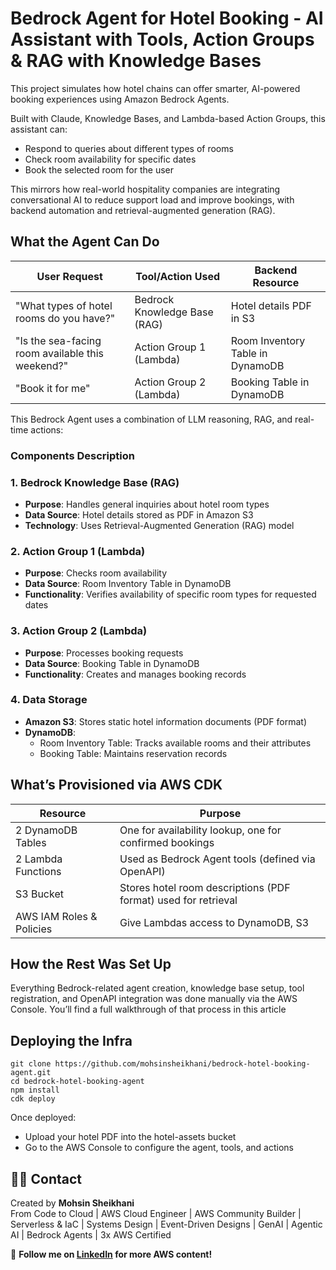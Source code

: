 # Bedrock Agent for Hotel Booking - AI Assistant with Tools, Action Groups & RAG with Knowledge Bases

This project simulates how hotel chains can offer smarter, AI-powered booking experiences using Amazon Bedrock Agents.

Built with Claude, Knowledge Bases, and Lambda-based Action Groups, this assistant can:
- Respond to queries about different types of rooms
- Check room availability for specific dates
- Book the selected room for the user

This mirrors how real-world hospitality companies are integrating conversational AI to reduce support load and improve bookings, with backend automation and retrieval-augmented generation (RAG).

## What the Agent Can Do
| User Request | Tool/Action Used | Backend Resource |
|--------------|------------------|------------------|
| "What types of hotel rooms do you have?" | Bedrock Knowledge Base (RAG) | Hotel details PDF in S3 |
| "Is the sea-facing room available this weekend?" | Action Group 1 (Lambda) | Room Inventory Table in DynamoDB |
| "Book it for me" | Action Group 2 (Lambda) | Booking Table in DynamoDB |

This Bedrock Agent uses a combination of LLM reasoning, RAG, and real-time actions:

### Components Description

### 1. Bedrock Knowledge Base (RAG)
- **Purpose**: Handles general inquiries about hotel room types
- **Data Source**: Hotel details stored as PDF in Amazon S3
- **Technology**: Uses Retrieval-Augmented Generation (RAG) model

### 2. Action Group 1 (Lambda)
- **Purpose**: Checks room availability
- **Data Source**: Room Inventory Table in DynamoDB
- **Functionality**: Verifies availability of specific room types for requested dates

### 3. Action Group 2 (Lambda)
- **Purpose**: Processes booking requests
- **Data Source**: Booking Table in DynamoDB
- **Functionality**: Creates and manages booking records

### 4. Data Storage

- **Amazon S3**: Stores static hotel information documents (PDF format)
- **DynamoDB**:
  - Room Inventory Table: Tracks available rooms and their attributes
  - Booking Table: Maintains reservation records

## What’s Provisioned via AWS CDK
| Resource            | Purpose                                                                 |
|---------------------|-------------------------------------------------------------------------|
| 2 DynamoDB Tables   | One for availability lookup, one for confirmed bookings                |
| 2 Lambda Functions  | Used as Bedrock Agent tools (defined via OpenAPI)                      |
| S3 Bucket           | Stores hotel room descriptions (PDF format) used for retrieval         |
| AWS IAM Roles & Policies | Give Lambdas access to DynamoDB, S3                                 |

## How the Rest Was Set Up
Everything Bedrock-related agent creation, knowledge base setup, tool registration, and OpenAPI integration was done manually via the AWS Console.
You’ll find a full walkthrough of that process in this article

## Deploying the Infra
```
git clone https://github.com/mohsinsheikhani/bedrock-hotel-booking-agent.git
cd bedrock-hotel-booking-agent
npm install
cdk deploy
```

Once deployed:
- Upload your hotel PDF into the hotel-assets bucket
- Go to the AWS Console to configure the agent, tools, and actions


## 🙋‍♂️ Contact

Created by **Mohsin Sheikhani**  
From Code to Cloud | AWS Cloud Engineer | AWS Community Builder | Serverless & IaC | Systems Design | Event-Driven Designs | GenAI | Agentic AI | Bedrock Agents | 3x AWS Certified

🚀 **Follow me on [LinkedIn](https://www.linkedin.com/in/mohsin-sheikhani/) for more AWS content!**
